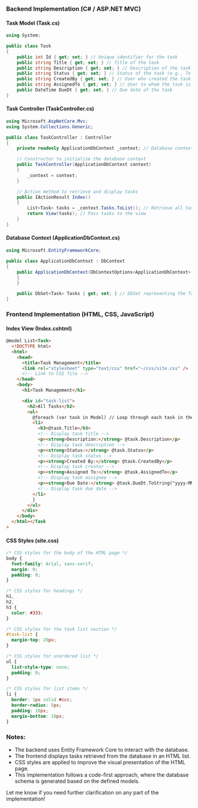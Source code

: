 ### Backend Implementation (C# / ASP.NET MVC)

#### Task Model (Task.cs)

```csharp
using System;

public class Task
{
    public int Id { get; set; } // Unique identifier for the task
    public string Title { get; set; } // Title of the task
    public string Description { get; set; } // Description of the task
    public string Status { get; set; } // Status of the task (e.g., To Do, In Progress, Completed)
    public string CreatedBy { get; set; } // User who created the task
    public string AssignedTo { get; set; } // User to whom the task is assigned
    public DateTime DueDt { get; set; } // Due date of the task
}
```

#### Task Controller (TaskController.cs)

```csharp
using Microsoft.AspNetCore.Mvc;
using System.Collections.Generic;

public class TaskController : Controller
{
    private readonly ApplicationDbContext _context; // Database context for accessing tasks

    // Constructor to initialize the database context
    public TaskController(ApplicationDbContext context)
    {
        _context = context;
    }

    // Action method to retrieve and display tasks
    public IActionResult Index()
    {
        List<Task> tasks = _context.Tasks.ToList(); // Retrieve all tasks from the database
        return View(tasks); // Pass tasks to the view
    }
}
```

#### Database Context (ApplicationDbContext.cs)

```csharp
using Microsoft.EntityFrameworkCore;

public class ApplicationDbContext : DbContext
{
    public ApplicationDbContext(DbContextOptions<ApplicationDbContext> options) : base(options)
    {
    }

    public DbSet<Task> Tasks { get; set; } // DbSet representing the Task table in the database
}
```

### Frontend Implementation (HTML, CSS, JavaScript)

#### Index View (Index.cshtml)

```html
@model List<Task>
  <!DOCTYPE html>
  <html>
    <head>
      <title>Task Management</title>
      <link rel="stylesheet" type="text/css" href="~/css/site.css" />
      <!-- Link to CSS file -->
    </head>
    <body>
      <h1>Task Management</h1>

      <div id="task-list">
        <h2>All Tasks</h2>
        <ul>
          @foreach (var task in Model) // Loop through each task in the model {
          <li>
            <h3>@task.Title</h3>
            <!-- Display task title -->
            <p><strong>Description:</strong> @task.Description</p>
            <!-- Display task description -->
            <p><strong>Status:</strong> @task.Status</p>
            <!-- Display task status -->
            <p><strong>Created By:</strong> @task.CreatedBy</p>
            <!-- Display task creator -->
            <p><strong>Assigned To:</strong> @task.AssignedTo</p>
            <!-- Display task assignee -->
            <p><strong>Due Date:</strong> @task.DueDt.ToString("yyyy-MM-dd")</p>
            <!-- Display task due date -->
          </li>
          }
        </ul>
      </div>
    </body>
  </html></Task
>
```

#### CSS Styles (site.css)

```css
/* CSS styles for the body of the HTML page */
body {
  font-family: Arial, sans-serif;
  margin: 0;
  padding: 0;
}

/* CSS styles for headings */
h1,
h2,
h3 {
  color: #333;
}

/* CSS styles for the task list section */
#task-list {
  margin-top: 20px;
}

/* CSS styles for unordered list */
ul {
  list-style-type: none;
  padding: 0;
}

/* CSS styles for list items */
li {
  border: 1px solid #ccc;
  border-radius: 5px;
  padding: 10px;
  margin-bottom: 10px;
}
```

### Notes:

- The backend uses Entity Framework Core to interact with the database.
- The frontend displays tasks retrieved from the database in an HTML list.
- CSS styles are applied to improve the visual presentation of the HTML page.
- This implementation follows a code-first approach, where the database schema is generated based on the defined models.

Let me know if you need further clarification on any part of the implementation!
